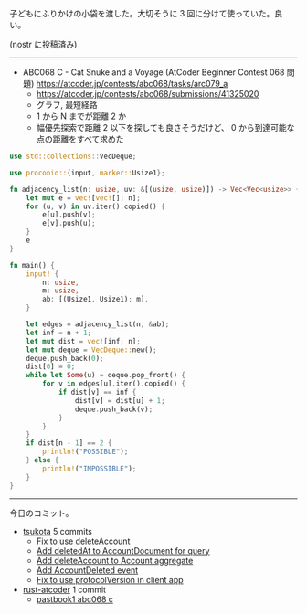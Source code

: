 子どもにふりかけの小袋を渡した。大切そうに 3 回に分けて使っていた。良い。

(nostr に投稿済み)

---

- ABC068 C - Cat Snuke and a Voyage (AtCoder Beginner Contest 068 問題)
  <https://atcoder.jp/contests/abc068/tasks/arc079_a>
  - <https://atcoder.jp/contests/abc068/submissions/41325020>
  - グラフ, 最短経路
  - 1 から N までが距離 2 か
  - 幅優先探索で距離 2 以下を探しても良さそうだけど、 0 から到達可能な点の距離をすべて求めた

```rust
use std::collections::VecDeque;

use proconio::{input, marker::Usize1};

fn adjacency_list(n: usize, uv: &[(usize, usize)]) -> Vec<Vec<usize>> {
    let mut e = vec![vec![]; n];
    for (u, v) in uv.iter().copied() {
        e[u].push(v);
        e[v].push(u);
    }
    e
}

fn main() {
    input! {
        n: usize,
        m: usize,
        ab: [(Usize1, Usize1); m],
    }

    let edges = adjacency_list(n, &ab);
    let inf = n + 1;
    let mut dist = vec![inf; n];
    let mut deque = VecDeque::new();
    deque.push_back(0);
    dist[0] = 0;
    while let Some(u) = deque.pop_front() {
        for v in edges[u].iter().copied() {
            if dist[v] == inf {
                dist[v] = dist[u] + 1;
                deque.push_back(v);
            }
        }
    }
    if dist[n - 1] == 2 {
        println!("POSSIBLE");
    } else {
        println!("IMPOSSIBLE");
    }
}
```

---

今日のコミット。

- [tsukota](https://github.com/bouzuya/tsukota) 5 commits
  - [Fix to use deleteAccount](https://github.com/bouzuya/tsukota/commit/7da0cfccee932c1756b1a79ca9f5480dac153869)
  - [Add deletedAt to AccountDocument for query](https://github.com/bouzuya/tsukota/commit/951a4c33cb002d24ab9c77d32c29354bc0cf2a34)
  - [Add deleteAccount to Account aggregate](https://github.com/bouzuya/tsukota/commit/f629f0426bfd9ce169743fbc94c9a8e95dca703d)
  - [Add AccountDeleted event](https://github.com/bouzuya/tsukota/commit/40e2a7a263a089e32ad75bbb4f4629edbd94f11d)
  - [Fix to use protocolVersion in client app](https://github.com/bouzuya/tsukota/commit/60e803e036164795c41e346c15e74d96b211981c)
- [rust-atcoder](https://github.com/bouzuya/rust-atcoder) 1 commit
  - [pastbook1 abc068 c](https://github.com/bouzuya/rust-atcoder/commit/4c9c37cf8b983bb7f0a029daea3b5143c961b8f5)
